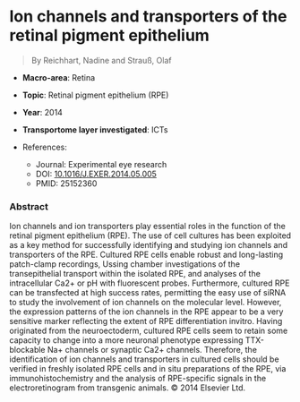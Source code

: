 # Ion channels and transporters of the retinal pigment epithelium

> By Reichhart, Nadine and Strauß, Olaf

- **Macro-area**: Retina
- **Topic**: Retinal pigment epithelium (RPE)
- **Year**: 2014
- **Transportome layer investigated**: ICTs

- References:
  - Journal: Experimental eye research
  - DOI: [10.1016/J.EXER.2014.05.005](https://doi.org/10.1016/J.EXER.2014.05.005)
  - PMID: 25152360

### Abstract

Ion channels and ion transporters play essential roles in the function of the retinal pigment epithelium (RPE). The use of cell cultures has been exploited as a key method for successfully identifying and studying ion channels and transporters of the RPE. Cultured RPE cells enable robust and long-lasting patch-clamp recordings, Ussing chamber investigations of the transepithelial transport within the isolated RPE, and analyses of the intracellular Ca2+ or pH with fluorescent probes. Furthermore, cultured RPE can be transfected at high success rates, permitting the easy use of siRNA to study the involvement of ion channels on the molecular level. However, the expression patterns of the ion channels in the RPE appear to be a very sensitive marker reflecting the extent of RPE differentiation invitro. Having originated from the neuroectoderm, cultured RPE cells seem to retain some capacity to change into a more neuronal phenotype expressing TTX-blockable Na+ channels or synaptic Ca2+ channels. Therefore, the identification of ion channels and transporters in cultured cells should be verified in freshly isolated RPE cells and in situ preparations of the RPE, via immunohistochemistry and the analysis of RPE-specific signals in the electroretinogram from transgenic animals. © 2014 Elsevier Ltd.
